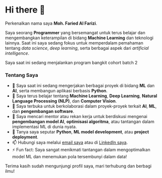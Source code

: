 # Hi there 👋

Perkenalkan nama saya **Moh. Faried Al Farizi**.<br>

Saya seorang **Programmer** yang bersemangat untuk terus belajar dan mengembangkan keterampilan di bidang **Machine Learning** dan teknologi lainnya. Saat ini saya sedang fokus untuk memperdalam pemahaman tentang _data science_, _deep learning_, serta berbagai aspek dari _artificial intelligence_. <br>

Saya saat ini sedang menjalankan program bangkit cohort batch 2 <br>

### Tentang Saya
- 🔭 Saya saat ini sedang mengerjakan berbagai proyek di bidang **ML** dan **AI**, serta membangun aplikasi berbasis **Python**.
- 🌱 Saya terus belajar tentang **Machine Learning**, **Deep Learning**, **Natural Language Processing (NLP)**, dan **Computer Vision**.
- 👯 Saya terbuka untuk berkolaborasi dalam proyek-proyek terkait **AI**, **ML**, dan **pengembangan software**.
- 🤔 Saya mencari mentor atau rekan kerja untuk berdiskusi mengenai **pengembangan model AI**, **optimisasi algoritma**, atau tantangan dalam implementasi ML di dunia nyata.
- 💬 Tanya saya seputar **Python**, **ML model development**, atau **project deployment**.
- 📫 Hubungi saya melalui [email saya](fariedfarizi24@gmail.com) atau di [LinkedIn saya](https://linkedin.com).
- ⚡ Fun fact: Saya sangat menikmati tantangan dalam mengoptimalkan model ML dan menemukan pola tersembunyi dalam data!


Terima kasih sudah mengunjungi profil saya, mari terhubung dan berbagi ilmu!
